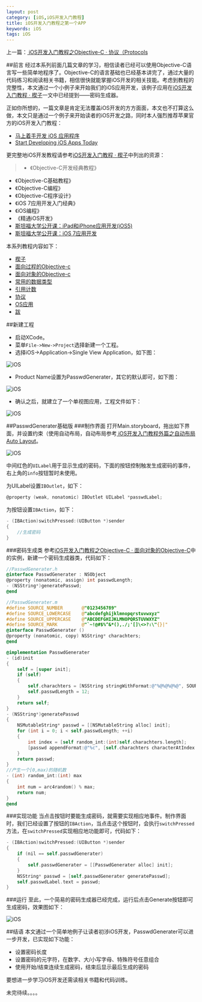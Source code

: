 ```yaml
---
layout: post
category: [iOS,iOS开发入门教程]
title: iOS开发入门教程之第一个APP
keywords: iOS
tags: iOS
---
```


上一篇：[ iOS开发入门教程之Objective-C · 协议（Protocols](http://zh.5long.me/2015/learning-ios-oc-5/)

##前言
经过本系列前面几篇文章的学习，相信读者已经可以使用Objective-C语言写一些简单地程序了。Objective-C的语言基础也已经基本讲完了，通过大量的代码练习和阅读相关书籍，相信很快就能掌握iOS开发的相关技能。考虑到教程的完整性，本文通过一个小例子来开始我们的iOS应用开发，该例子应用在[iOS开发入门教程 · 楔子](http://zh.5long.me/2014/learning-ios-preface/)一文中已经提到——密码生成器。

正如你所想的，一篇文章是肯定无法覆盖iOS开发的方方面面，本文也不打算这么做，本文只是通过一个例子来开始读者的iOS开发之路，同时本人强烈推荐苹果官方的iOS开发入门教程：

*  [马上着手开发 iOS 应用程序 ](https://developer.apple.com/library/ios/referencelibrary/GettingStarted/RoadMapiOSCh/index.html)
*  [Start Developing iOS Apps Today](https://developer.apple.com/library/ios/referencelibrary/GettingStarted/RoadMapiOS/index.html)

更完整地iOS开发教程请参考[iOS开发入门教程 · 楔子](http://zh.5long.me/2014/learning-ios-preface/)中列出的资源：
>*  《Objective-C开发经典教程》
*  《Objective-C基础教程》
*  《Objective-C编程》
*  《Objective-C程序设计》
*  《iOS 7应用开发入门经典》
*  《iOS编程》
*  《精通iOS开发》
*  [斯坦福大学公开课：iPad和iPhone应用开发(iOS5)](http://v.163.com/special/opencourse/ipadandiphoneapplication.html)
*  [斯坦福大学公开课：iOS 7应用开发](http://v.163.com/special/opencourse/ios7.html)

<!--more-->

本系列教程内容如下：

*  [楔子](http://zh.5long.me/2014/learning-ios-preface/)
*  [面向过程的Objective-c](http://zh.5long.me/2014/learning-ios-oc-1/)
*  [面向对象的Objective-c](http://zh.5long.me/2014/learning-ios-oc-2/)
*  [常用的数据类型](http://zh.5long.me/2015/learning-ios-oc-3/)
*  [引用计数](http://zh.5long.me/2015/learning-ios-oc-4/)
*  [协议](http://zh.5long.me/2015/learning-ios-oc-5/)
*  [OS应用](http://zh.5long.me/2015/ios-first-app/)
* [跋](http://zh.5long.me/2015/ios-epilogue/)

##新建工程
*  启动XCode。
*  菜单`File->New->Project`选择新建一个工程。
*  选择iOS->Application->Single View Application，如下图：

![iOS](/assets/images/2015/ios-01.jpg)

*  Product Name设置为PasswdGenerater，其它的默认即可，如下图：

![iOS](/assets/images/2015/ios-02.jpg)

*  确认之后，就建立了一个单视图应用，工程文件如下：

![iOS](/assets/images/2015/ios-03.jpg)

##PasswdGenerater基础版
###制作界面
打开Main.storyboard，拖出如下界面，并设置约束（使用自动布局，自动布局参考[ iOS开发入门教程外篇之自动布局Auto Layout](http://zh.5long.me/2015/ios-ui-autolayout/)。

![iOS](/assets/images/2015/ios-04.jpg)

中间红色的`UILabel`用于显示生成的密码，下面的按钮控制触发生成密码的事件，右上角的`info`按钮暂时未使用。

为UILabel设置`IBOutlet`，如下：


```objective-c
@property (weak, nonatomic) IBOutlet UILabel *passwdLabel;
```

为按钮设置`IBAction`，如下：

```objective-c
- (IBAction)switchPressed:(UIButton *)sender
{
    //生成密码
}
```

###密码生成类
参考[iOS开发入门教程之Objective-C · 面向对象的Objective-C]()中的实例，新建一个密码生成器类，代码如下：

```objective-c
//PasswdGenerater.h
@interface PasswdGenerater : NSObject
@property (nonatomic, assign) int passwdLength;
- (NSString*)generatePasswd;
@end

//PasswdGenerater.m
#define SOURCE_NUMBER       @"0123456789"
#define SOURCE_LOWERCASE    @"abcdefghijklmnopqrstuvwxyz"
#define SOURCE_UPPERCASE    @"ABCDEFGHIJKLMNOPQRSTUVWXYZ"
#define SOURCE_MARK         @"`~!@#$%^&*(),./;'[]\<>?:\"{}|"
@interface PasswdGenerater ()
@property (nonatomic, copy) NSString* charachters;
@end

@implementation PasswdGenerater
- (id)init
{
    self = [super init];
    if (self)
    {
        self.charachters = [NSString stringWithFormat:@"%@%@%@%@", SOURCE_NUMBER, SOURCE_LOWERCASE, SOURCE_UPPERCASE, SOURCE_MARK];
        self.passwdLength = 12;
    }
    return self;
}
- (NSString*)generatePasswd
{
    NSMutableString* passwd = [[NSMutableString alloc] init];
    for (int i = 0; i < self.passwdLength; ++i)
    {
        int index = [self random_int:(int)self.charachters.length];
        [passwd appendFormat:@"%c", [self.charachters characterAtIndex:index]];
    }
    return passwd;
}
//产生一个[0,max)的随机数
- (int) random_int:(int) max
{
    int num = arc4random() % max;
    return num;
}
@end
```

###实现功能
当点击按钮时要能生成密码，就需要实现相应地事件。制作界面时，我们已经设置了按钮的`IBAction`，当点击这个按钮时，会执行`switchPressed`方法，在`switchPressed`实现相应地功能即可，代码如下：

```objective-c
- (IBAction)switchPressed:(UIButton *)sender
{
    if (nil == self.passwdGenerater)
    {
        self.passwdGenerater = [[PasswdGenerater alloc] init];
    }
    NSString* passwd = [self.passwdGenerater generatePasswd];
    self.passwdLabel.text = passwd;
}
```

###运行
至此，一个简易的密码生成器已经完成，运行后点击Generate按钮即可生成密码，效果图如下：

![iOS](/assets/images/2015/ios-05.png)

##结语
本文通过一个简单地例子让读者初涉iOS开发，PasswdGenerater可以进一步开发，已实现如下功能：

*  设置密码长度
*  设置密码的元字符，在数字、大/小写字母、特殊符号任意组合
*  使用开始/结束连续生成密码，结束后显示最后生成的密码

要想进一步学习iOS开发还需读相关书籍和代码训练。

未完待续。。。。

